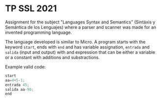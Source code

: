 # TP SSL 2021

Assignment for the subject "Languages Syntax and Semantics" (Sintáxis y Semántica de los Lenguajes) where a parser and scanner was made for an invented programming language.

The language developed is similar to Micro. A program starts with the keyword `start`, ends with `end` and has variable assignation, `entrada` and `salida` (input and output) with and expression that can be either a variable or a constant with additions and substractions. 

Example valid code:

```c
start
aa=4+5-1;
entrada 45;
salida aa-90;
end
```
